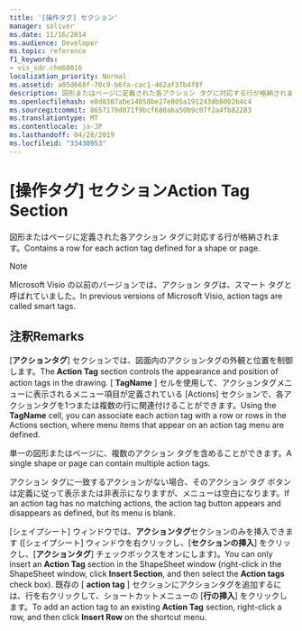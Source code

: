```yaml
---
title: '[操作タグ] セクション'
manager: soliver
ms.date: 11/16/2014
ms.audience: Developer
ms.topic: reference
f1_keywords:
- vis_sdr.chm60016
localization_priority: Normal
ms.assetid: a05d668f-70c9-b6fa-cac1-462af37b4f8f
description: 図形またはページに定義された各アクション タグに対応する行が格納されます。
ms.openlocfilehash: e8d8307abe14058be27e805a191243db8002b4c4
ms.sourcegitcommit: 8657170d071f9bcf680aba50b9c07f2a4fb82283
ms.translationtype: MT
ms.contentlocale: ja-JP
ms.lasthandoff: 04/28/2019
ms.locfileid: "33430953"
---
```

# <a name="action-tag-section"></a><span data-ttu-id="d5e46-103">[操作タグ] セクション</span><span class="sxs-lookup"><span data-stu-id="d5e46-103">Action Tag Section</span></span>

<span data-ttu-id="d5e46-104">図形またはページに定義された各アクション タグに対応する行が格納されます。</span><span class="sxs-lookup"><span data-stu-id="d5e46-104">Contains a row for each action tag defined for a shape or page.</span></span>
  
> [!NOTE]
> <span data-ttu-id="d5e46-105">Microsoft Visio の以前のバージョンでは、アクション タグは、スマート タグと呼ばれていました。</span><span class="sxs-lookup"><span data-stu-id="d5e46-105">In previous versions of Microsoft Visio, action tags are called smart tags.</span></span> 
  
## <a name="remarks"></a><span data-ttu-id="d5e46-106">注釈</span><span class="sxs-lookup"><span data-stu-id="d5e46-106">Remarks</span></span>

<span data-ttu-id="d5e46-107">[**アクションタグ**] セクションでは、図面内のアクションタグの外観と位置を制御します。</span><span class="sxs-lookup"><span data-stu-id="d5e46-107">The **Action Tag** section controls the appearance and position of action tags in the drawing.</span></span> <span data-ttu-id="d5e46-108">[ **TagName** ] セルを使用して、アクションタグメニューに表示されるメニュー項目が定義されている [Actions] セクションで、各アクションタグを1つまたは複数の行に関連付けることができます。</span><span class="sxs-lookup"><span data-stu-id="d5e46-108">Using the **TagName** cell, you can associate each action tag with a row or rows in the Actions section, where menu items that appear on an action tag menu are defined.</span></span> 
  
 <span data-ttu-id="d5e46-109">単一の図形またはページに、複数のアクション タグを含めることができます。</span><span class="sxs-lookup"><span data-stu-id="d5e46-109">A single shape or page can contain multiple action tags.</span></span> 
  
<span data-ttu-id="d5e46-110">アクション タグに一致するアクションがない場合、そのアクション タグ ボタンは定義に従って表示または非表示になりますが、メニューは空白になります。</span><span class="sxs-lookup"><span data-stu-id="d5e46-110">If an action tag has no matching actions, the action tag button appears and disappears as defined, but its menu is blank.</span></span>
  
<span data-ttu-id="d5e46-111">[シェイプシート] ウィンドウでは、**アクションタグ**セクションのみを挿入できます ([シェイプシート] ウィンドウを右クリックし、[**セクションの挿入**] をクリックし、[**アクションタグ**] チェックボックスをオンにします)。</span><span class="sxs-lookup"><span data-stu-id="d5e46-111">You can only insert an **Action Tag** section in the ShapeSheet window (right-click in the ShapeSheet window, click **Insert Section**, and then select the **Action tags** check box).</span></span> <span data-ttu-id="d5e46-112">既存の [ **action tag** ] セクションにアクションタグを追加するには、行を右クリックして、ショートカットメニューの [**行の挿入**] をクリックします。</span><span class="sxs-lookup"><span data-stu-id="d5e46-112">To add an action tag to an existing **Action Tag** section, right-click a row, and then click **Insert Row** on the shortcut menu.</span></span> 
  

